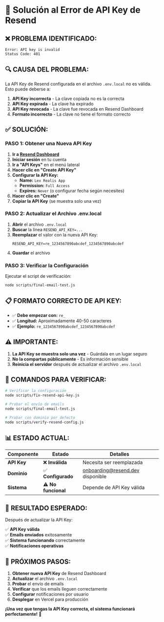 # 🔧 Solución al Error de API Key de Resend

## ❌ **PROBLEMA IDENTIFICADO:**

```
Error: API key is invalid
Status Code: 401
```

## 🔍 **CAUSA DEL PROBLEMA:**

La API Key de Resend configurada en el archivo `.env.local` no es válida. Esto puede deberse a:

1. **API Key incorrecta** - La clave copiada no es la correcta
2. **API Key expirada** - La clave ha expirado
3. **API Key revocada** - La clave fue revocada en Resend Dashboard
4. **Formato incorrecto** - La clave no tiene el formato correcto

## ✅ **SOLUCIÓN:**

### **PASO 1: Obtener una Nueva API Key**

1. **Ir a [Resend Dashboard](https://resend.com/api-keys)**
2. **Iniciar sesión** en tu cuenta
3. **Ir a "API Keys"** en el menú lateral
4. **Hacer clic en "Create API Key"**
5. **Configurar la API Key:**
   - **Name:** `Lex Realis App`
   - **Permission:** `Full Access`
   - **Expires:** `Never` (o configurar fecha según necesites)
6. **Hacer clic en "Create"**
7. **Copiar la API Key** (se muestra solo una vez)

### **PASO 2: Actualizar el Archivo .env.local**

1. **Abrir** el archivo `.env.local`
2. **Buscar** la línea `RESEND_API_KEY=...`
3. **Reemplazar** el valor con la nueva API Key:
   ```env
   RESEND_API_KEY=re_1234567890abcdef_1234567890abcdef
   ```
4. **Guardar** el archivo

### **PASO 3: Verificar la Configuración**

Ejecutar el script de verificación:
```bash
node scripts/final-email-test.js
```

## 📋 **FORMATO CORRECTO DE API KEY:**

- ✅ **Debe empezar con:** `re_`
- ✅ **Longitud:** Aproximadamente 40-50 caracteres
- ✅ **Ejemplo:** `re_1234567890abcdef_1234567890abcdef`

## ⚠️ **IMPORTANTE:**

1. **La API Key se muestra solo una vez** - Guárdala en un lugar seguro
2. **No la compartas públicamente** - Es información sensible
3. **Reinicia el servidor** después de actualizar el archivo `.env.local`

## 🔧 **COMANDOS PARA VERIFICAR:**

```bash
# Verificar la configuración
node scripts/fix-resend-api-key.js

# Probar el envío de emails
node scripts/final-email-test.js

# Probar con dominio por defecto
node scripts/verify-resend-config.js
```

## 📊 **ESTADO ACTUAL:**

| Componente | Estado | Detalles |
|------------|--------|----------|
| **API Key** | ❌ **Inválida** | Necesita ser reemplazada |
| **Dominio** | ✅ **Configurado** | onboarding@resend.dev disponible |
| **Sistema** | ⚠️ **No funcional** | Depende de API Key válida |

## 🎯 **RESULTADO ESPERADO:**

Después de actualizar la API Key:

✅ **API Key válida**  
✅ **Emails enviados** exitosamente  
✅ **Sistema funcionando** correctamente  
✅ **Notificaciones operativas**  

## 🚀 **PRÓXIMOS PASOS:**

1. **Obtener nueva API Key** de Resend Dashboard
2. **Actualizar** el archivo `.env.local`
3. **Probar** el envío de emails
4. **Verificar** que los emails lleguen correctamente
5. **Configurar** notificaciones por usuario
6. **Desplegar** en Vercel para producción

**¡Una vez que tengas la API Key correcta, el sistema funcionará perfectamente!** 🎉
